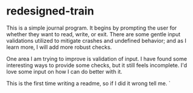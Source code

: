 # redesigned-train
This is a simple journal program. It begins by prompting the user for whether they want to read, write, or exit. There are some gentle input validations utilized to mitigate crashes and undefined behavior; and as I learn more, I will add more robust checks. 

One area I am trying to improve is validation of input. I have found some interesting ways to provide some checks, but it still feels incomplete. I'd love some input on how I can do better with it.

This is the first time writing a readme, so if I did it wrong tell me. `
